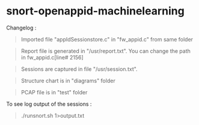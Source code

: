 # snort-openappid-machinelearning

Changelog :

> Imported file "appIdSessionstore.c" in "fw_appid.c" from same folder

> Report file is generated in "/usr/report.txt". You can change the path in fw_appid.c[line# 2156]

> Sessions are captured in file "/usr/session.txt".

> Structure chart is in "diagrams" folder

> PCAP file is in "test" folder


To see log output of the sessions : 

> ./runsnort.sh 1>output.txt

